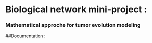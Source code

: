 # Biological network mini-project :
### Mathematical approche for tumor evolution modeling

##Documentation :
